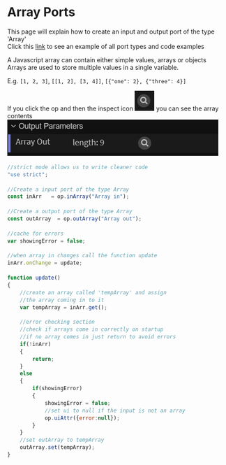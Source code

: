 # Array Ports

This page will explain how to create an input and output port of the type 'Array'<br>
Click this [link](https://cables.gl/ui/#/project/5b9f692e671e52e512ab3af3) to see an example of all port types and code examples

A Javascript array can contain either simple values, arrays or objects<br>
Arrays are used to store multiple values in a single variable.

E.g. `[1, 2, 3]`, `[[1, 2], [3, 4]]`, `[{"one": 2}, {"three": 4}]`

If you click the op and then the inspect icon ![Button](../img/creating_ports_array_inspect_icon_zoomed.png) you can see the array contents
<br>
![Button](../img/creating_ports_array_inspect_icon.png)

```javascript
//strict mode allows us to write cleaner code
"use strict";

//Create a input port of the type Array
const inArr   = op.inArray("Array in");

//Create a output port of the type Array
const outArray  = op.outArray("Array out");

//cache for errors
var showingError = false;

//when array in changes call the function update
inArr.onChange = update;

function update()
{
    //create an array called 'tempArray' and assign
    //the array coming in to it
    var tempArray = inArr.get();
    
    //error checking section
    //check if arrays come in correctly on startup
    //if no array comes in just return to avoid errors
    if(!inArr)
    {
        return;
    }
    else
    {
        if(showingError)
        {
            showingError = false;
            //set ui to null if the input is not an array
            op.uiAttr({error:null});
        }
    }
    //set outArray to tempArray
    outArray.set(tempArray);
}
```
